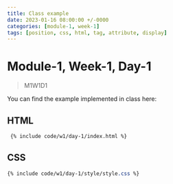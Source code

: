 ```yaml
---
title: Class example
date: 2023-01-16 08:00:00 +/-0000
categories: [module-1, week-1]
tags: [position, css, html, tag, attribute, display]
---
```


# Module-1, Week-1, Day-1

>M1W1D1

You can find the example implemented in class here:

## HTML

```html
 {% include code/w1/day-1/index.html %}
```

## CSS

```css
{% include code/w1/day-1/style/style.css %}
```
